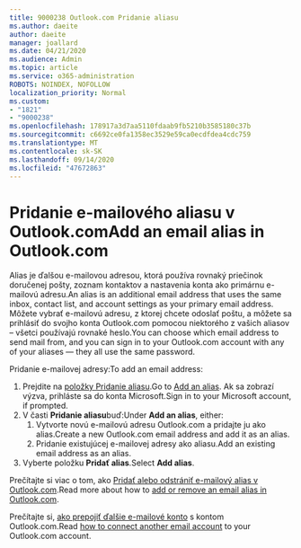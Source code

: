 ```yaml
---
title: 9000238 Outlook.com Pridanie aliasu
ms.author: daeite
author: daeite
manager: joallard
ms.date: 04/21/2020
ms.audience: Admin
ms.topic: article
ms.service: o365-administration
ROBOTS: NOINDEX, NOFOLLOW
localization_priority: Normal
ms.custom:
- "1821"
- "9000238"
ms.openlocfilehash: 178917a3d7aa5110fdaab9fb5210b3585180c37b
ms.sourcegitcommit: c6692ce0fa1358ec3529e59ca0ecdfdea4cdc759
ms.translationtype: MT
ms.contentlocale: sk-SK
ms.lasthandoff: 09/14/2020
ms.locfileid: "47672863"
---
```

# <a name="add-an-email-alias-in-outlookcom"></a><span data-ttu-id="144e5-102">Pridanie e-mailového aliasu v Outlook.com</span><span class="sxs-lookup"><span data-stu-id="144e5-102">Add an email alias in Outlook.com</span></span>

<span data-ttu-id="144e5-103">Alias je ďalšou e-mailovou adresou, ktorá používa rovnaký priečinok doručenej pošty, zoznam kontaktov a nastavenia konta ako primárnu e-mailovú adresu.</span><span class="sxs-lookup"><span data-stu-id="144e5-103">An alias is an additional email address that uses the same inbox, contact list, and account settings as your primary email address.</span></span> <span data-ttu-id="144e5-104">Môžete vybrať e-mailovú adresu, z ktorej chcete odoslať poštu, a môžete sa prihlásiť do svojho konta Outlook.com pomocou niektorého z vašich aliasov – všetci používajú rovnaké heslo.</span><span class="sxs-lookup"><span data-stu-id="144e5-104">You can choose which email address to send mail from, and you can sign in to your Outlook.com account with any of your aliases — they all use the same password.</span></span>

<span data-ttu-id="144e5-105">Pridanie e-mailovej adresy:</span><span class="sxs-lookup"><span data-stu-id="144e5-105">To add an email address:</span></span>

1. <span data-ttu-id="144e5-106">Prejdite na [položky Pridanie aliasu](https://go.microsoft.com/fwlink/p/?linkid=864833).</span><span class="sxs-lookup"><span data-stu-id="144e5-106">Go to [Add an alias](https://go.microsoft.com/fwlink/p/?linkid=864833).</span></span> <span data-ttu-id="144e5-107">Ak sa zobrazí výzva, prihláste sa do konta Microsoft.</span><span class="sxs-lookup"><span data-stu-id="144e5-107">Sign in to your Microsoft account, if prompted.</span></span>
2. <span data-ttu-id="144e5-108">V časti **Pridanie aliasu**buď:</span><span class="sxs-lookup"><span data-stu-id="144e5-108">Under **Add an alias**, either:</span></span>
    1. <span data-ttu-id="144e5-109">Vytvorte novú e-mailovú adresu Outlook.com a pridajte ju ako alias.</span><span class="sxs-lookup"><span data-stu-id="144e5-109">Create a new Outlook.com email address and add it as an alias.</span></span>
    2. <span data-ttu-id="144e5-110">Pridanie existujúcej e-mailovej adresy ako aliasu.</span><span class="sxs-lookup"><span data-stu-id="144e5-110">Add an existing email address as an alias.</span></span>
3. <span data-ttu-id="144e5-111">Vyberte položku **Pridať alias**.</span><span class="sxs-lookup"><span data-stu-id="144e5-111">Select **Add alias**.</span></span>

<span data-ttu-id="144e5-112">Prečítajte si viac o tom, ako [Pridať alebo odstrániť e-mailový alias v Outlook.com](https://support.office.com/article/459b1989-356d-40fa-a689-8f285b13f1f2?wt.mc_id=Office_Outlook_com_Alchemy).</span><span class="sxs-lookup"><span data-stu-id="144e5-112">Read more about how to [add or remove an email alias in Outlook.com](https://support.office.com/article/459b1989-356d-40fa-a689-8f285b13f1f2?wt.mc_id=Office_Outlook_com_Alchemy).</span></span>  

<span data-ttu-id="144e5-113">Prečítajte si, [ako prepojiť ďalšie e-mailové konto](https://support.office.com/article/c5224df4-5885-4e79-91ba-523aa743f0ba?wt.mc_id=Office_Outlook_com_Alchemy) s kontom Outlook.com.</span><span class="sxs-lookup"><span data-stu-id="144e5-113">Read [how to connect another email account](https://support.office.com/article/c5224df4-5885-4e79-91ba-523aa743f0ba?wt.mc_id=Office_Outlook_com_Alchemy) to your Outlook.com account.</span></span>